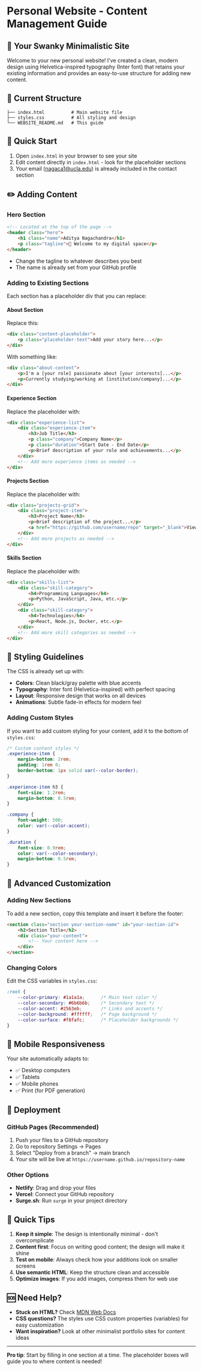 # Personal Website - Content Management Guide

## 🎨 Your Swanky Minimalistic Site

Welcome to your new personal website! I've created a clean, modern design using Helvetica-inspired typography (Inter font) that retains your existing information and provides an easy-to-use structure for adding new content.

## 📁 Current Structure

```
├── index.html          # Main website file
├── styles.css          # All styling and design
└── WEBSITE_README.md   # This guide
```

## 🚀 Quick Start

1. Open `index.html` in your browser to see your site
2. Edit content directly in `index.html` - look for the placeholder sections
3. Your email (nagaca1@ucla.edu) is already included in the contact section

## ✏️ Adding Content

### Hero Section
```html
<!-- Located at the top of the page -->
<header class="hero">
    <h1 class="name">Aditya Nagachandra</h1>
    <p class="tagline">👋 Welcome to my digital space</p>
</header>
```
- Change the tagline to whatever describes you best
- The name is already set from your GitHub profile

### Adding to Existing Sections

Each section has a placeholder div that you can replace:

#### About Section
Replace this:
```html
<div class="content-placeholder">
    <p class="placeholder-text">Add your story here...</p>
</div>
```

With something like:
```html
<div class="about-content">
    <p>I'm a [your role] passionate about [your interests]...</p>
    <p>Currently studying/working at [institution/company]...</p>
</div>
```

#### Experience Section
Replace the placeholder with:
```html
<div class="experience-list">
    <div class="experience-item">
        <h3>Job Title</h3>
        <p class="company">Company Name</p>
        <p class="duration">Start Date - End Date</p>
        <p>Brief description of your role and achievements...</p>
    </div>
    <!-- Add more experience items as needed -->
</div>
```

#### Projects Section
Replace the placeholder with:
```html
<div class="projects-grid">
    <div class="project-item">
        <h3>Project Name</h3>
        <p>Brief description of the project...</p>
        <a href="https://github.com/username/repo" target="_blank">View on GitHub</a>
    </div>
    <!-- Add more projects as needed -->
</div>
```

#### Skills Section
Replace the placeholder with:
```html
<div class="skills-list">
    <div class="skill-category">
        <h4>Programming Languages</h4>
        <p>Python, JavaScript, Java, etc.</p>
    </div>
    <div class="skill-category">
        <h4>Technologies</h4>
        <p>React, Node.js, Docker, etc.</p>
    </div>
    <!-- Add more skill categories as needed -->
</div>
```

## 🎨 Styling Guidelines

The CSS is already set up with:
- **Colors**: Clean black/gray palette with blue accents
- **Typography**: Inter font (Helvetica-inspired) with perfect spacing
- **Layout**: Responsive design that works on all devices
- **Animations**: Subtle fade-in effects for modern feel

### Adding Custom Styles

If you want to add custom styling for your content, add it to the bottom of `styles.css`:

```css
/* Custom content styles */
.experience-item {
    margin-bottom: 2rem;
    padding: 1rem 0;
    border-bottom: 1px solid var(--color-border);
}

.experience-item h3 {
    font-size: 1.2rem;
    margin-bottom: 0.5rem;
}

.company {
    font-weight: 500;
    color: var(--color-accent);
}

.duration {
    font-size: 0.9rem;
    color: var(--color-secondary);
    margin-bottom: 0.5rem;
}
```

## 🔧 Advanced Customization

### Adding New Sections
To add a new section, copy this template and insert it before the footer:

```html
<section class="section your-section-name" id="your-section-id">
    <h2>Section Title</h2>
    <div class="your-content">
        <!-- Your content here -->
    </div>
</section>
```

### Changing Colors
Edit the CSS variables in `styles.css`:

```css
:root {
    --color-primary: #1a1a1a;      /* Main text color */
    --color-secondary: #6b6b6b;    /* Secondary text */
    --color-accent: #2563eb;       /* Links and accents */
    --color-background: #ffffff;   /* Page background */
    --color-surface: #f8fafc;      /* Placeholder backgrounds */
}
```

## 📱 Mobile Responsiveness

Your site automatically adapts to:
- ✅ Desktop computers
- ✅ Tablets
- ✅ Mobile phones
- ✅ Print (for PDF generation)

## 🚀 Deployment

### GitHub Pages (Recommended)
1. Push your files to a GitHub repository
2. Go to repository Settings → Pages
3. Select "Deploy from a branch" → main branch
4. Your site will be live at `https://username.github.io/repository-name`

### Other Options
- **Netlify**: Drag and drop your files
- **Vercel**: Connect your GitHub repository
- **Surge.sh**: Run `surge` in your project directory

## 🎯 Quick Tips

1. **Keep it simple**: The design is intentionally minimal - don't overcomplicate
2. **Content first**: Focus on writing good content; the design will make it shine
3. **Test on mobile**: Always check how your additions look on smaller screens
4. **Use semantic HTML**: Keep the structure clean and accessible
5. **Optimize images**: If you add images, compress them for web use

## 🆘 Need Help?

- **Stuck on HTML?** Check [MDN Web Docs](https://developer.mozilla.org/en-US/docs/Web/HTML)
- **CSS questions?** The styles use CSS custom properties (variables) for easy customization
- **Want inspiration?** Look at other minimalist portfolio sites for content ideas

---

**Pro tip**: Start by filling in one section at a time. The placeholder boxes will guide you to where content is needed!